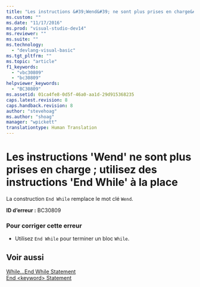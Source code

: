```yaml
---
title: "Les instructions &#39;Wend&#39; ne sont plus prises en charge&#160;; utilisez des instructions &#39;End&#160;While&#39; &#224; la place | Microsoft Docs"
ms.custom: ""
ms.date: "11/17/2016"
ms.prod: "visual-studio-dev14"
ms.reviewer: ""
ms.suite: ""
ms.technology: 
  - "devlang-visual-basic"
ms.tgt_pltfrm: ""
ms.topic: "article"
f1_keywords: 
  - "vbc30809"
  - "bc30809"
helpviewer_keywords: 
  - "BC30809"
ms.assetid: 01ca4fe8-0d5f-46a0-aa1d-29d915368235
caps.latest.revision: 8
caps.handback.revision: 8
author: "stevehoag"
ms.author: "shoag"
manager: "wpickett"
translationtype: Human Translation
---
```

# Les instructions &#39;Wend&#39; ne sont plus prises en charge&#160;; utilisez des instructions &#39;End&#160;While&#39; &#224; la place
La construction `End While` remplace le mot clé `Wend`.  
  
 **ID d’erreur :** BC30809  
  
### Pour corriger cette erreur  
  
-   Utilisez `End While` pour terminer un bloc `While`.  
  
## Voir aussi  
 [While...End While Statement](../../visual-basic/language-reference/statements/while-end-while-statement.md)   
 [End \<keyword\> Statement](../../visual-basic/language-reference/statements/end-keyword-statement.md)